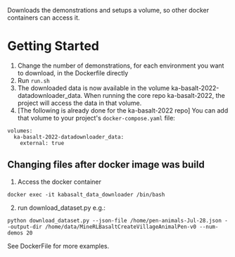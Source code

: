 Downloads the demonstrations and setups a volume, so other docker containers can access it.

# Getting Started
1. Change the number of demonstrations, for each environment you want to download, in the Dockerfile directly
2. Run `run.sh`
3. The downloaded data is now available in the volume ka-basalt-2022-datadownloader_data. When running the core repo ka-basalt-2022, the project will access the data in that volume.
4. [The following is already done for the ka-basalt-2022 repo] You can add that volume to your project's `docker-compose.yaml` file:
```
volumes:
  ka-basalt-2022-datadownloader_data:
    external: true
```
## Changing files after docker image was build
1. Access the docker container 
```shell
docker exec -it kabasalt_data_downloader /bin/bash
```

2. run download_dataset.py e.g.: 

```shell
python download_dataset.py --json-file /home/pen-animals-Jul-28.json --output-dir /home/data/MineRLBasaltCreateVillageAnimalPen-v0 --num-demos 20
```

See DockerFile for more examples.
